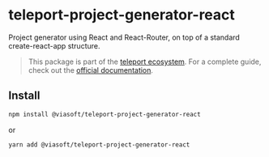 # teleport-project-generator-react

Project generator using React and React-Router, on top of a standard create-react-app structure.

> This package is part of the [teleport ecosystem](https://github.com/teleporthq/teleport-code-generators). For a complete guide, check out the [official documentation](https://docs.teleporthq.io/).

## Install
```bash
npm install @viasoft/teleport-project-generator-react
```
or
```bash
yarn add @viasoft/teleport-project-generator-react
```
